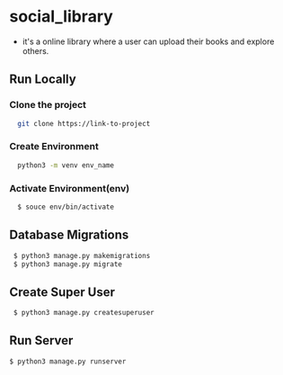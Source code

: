 # social_library
- it's a online library where a user can upload their books and explore others.


  
## Run Locally


### Clone the project


```bash
  git clone https://link-to-project
```

### Create Environment

```bash
  python3 -m venv env_name
```
### Activate Environment(env)

```bash
  $ souce env/bin/activate
```


## Database Migrations


```bash
 $ python3 manage.py makemigrations
 $ python3 manage.py migrate
```

## Create Super User


```bash
 $ python3 manage.py createsuperuser
```

## Run Server

```bash
$ python3 manage.py runserver
```
